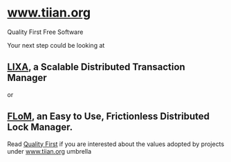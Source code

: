 # www.tiian.org
Quality First Free Software

Your next step could be looking at

## [LIXA](/lixa), a Scalable Distributed Transaction Manager

or

##  [FLoM](/flom), an Easy to Use, Frictionless Distributed Lock Manager.

Read [Quality First](Quality_First.md) if you are interested about the values adopted by projects under www.tiian.org umbrella
